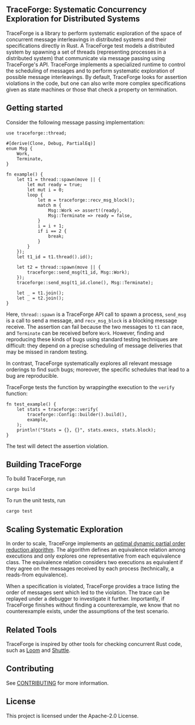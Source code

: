 ## TraceForge: Systematic Concurrency Exploration for Distributed Systems

TraceForge is a library to perform systematic exploration of the space of concurrent
message interleavings in distributed systems and their specifications directly in Rust.
A TraceForge test models a distributed system by spawning a set of threads (representing
processes in a distributed system) that communicate via message passing using TraceForge's API. 
TraceForge implements a specialized runtime to control the scheduling of messages and 
to perform systematic exploration of possible message interleavings.
By default, TraceForge looks for assertion violations in the code, but one can also write more complex
specifications given as state machines or those that check a property on termination.


## Getting started

Consider the following message passing implementation:

```
use traceforge::thread;

#[derive(Clone, Debug, PartialEq)]
enum Msg {
    Work,
    Terminate,
}

fn example() {
    let t1 = thread::spawn(move || {
        let mut ready = true;
        let mut i = 0;
        loop {
            let m = traceforge::recv_msg_block();
            match m {
                Msg::Work => assert!(ready),
                Msg::Terminate => ready = false,
            }
            i = i + 1;
            if i == 2 {
                break;
            }
        }
    });
    let t1_id = t1.thread().id();

    let t2 = thread::spawn(move || {
        traceforge::send_msg(t1_id, Msg::Work);
    });
    traceforge::send_msg(t1_id.clone(), Msg::Terminate);

    let _ = t1.join();
    let _ = t2.join();
}

```

Here, `thread::spawn` is a TraceForge API call to spawn a process, `send_msg` is a call to send a message, and `recv_msg_block`
is a blocking message receive.
The assertion can fail because the two messages to `t1` can race, and `Terminate` can be received before `Work`.
However, finding and reproducing these kinds of bugs using standard testing techniques are difficult: they depend on a precise scheduling
of message deliveries that may be missed in random testing.

In contrast, TraceForge systematically explores all relevant message orderings to find such bugs; moreover, the specific schedules that lead to a bug
are reproducible.

TraceForge tests the function by wrappingthe execution to the `verify` function:

```
fn test_example() {
    let stats = traceforge::verify(
        traceforge::Config::builder().build(),
        example,
    );
    println!("Stats = {}, {}", stats.execs, stats.block);
}
```

The test will detect the assertion violation.

## Building TraceForge

To build TraceForge, run

```
cargo build
```

To run the unit tests, run
```
cargo test
```

## Scaling Systematic Exploration

In order to scale, TraceForge implements an [optimal dynamic partial order reduction algorithm](https://dl.acm.org/doi/10.1145/3689778).
The algorithm defines an equivalence relation among executions and  only explores one representative
from each equivalence class.
The equivalence relation considers two executions as equivalent if they agree on the messages received by each process
(technically, a reads-from equivalence).

When a specification is violated, TraceForge provides a trace listing the order of messages sent
which led to the violation. The trace can be replayed under a debugger to investigate it further.
Importantly, if TraceForge finishes without finding a counterexample, we know that no counterexample exists, 
under the assumptions of the test scenario.

## Related Tools

TraceForge is inspired by other tools for checking concurrent Rust code, such as [Loom](http://github.com/tokio-rs/loom) and [Shuttle](https://github.com/awslabs/shuttle).


## Contributing

See [CONTRIBUTING](CONTRIBUTING.md#security-issue-notifications) for more information.

## License

This project is licensed under the Apache-2.0 License.


